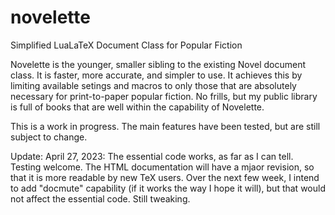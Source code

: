 # novelette
Simplified LuaLaTeX Document Class for Popular Fiction

Novelette is the younger, smaller sibling to the existing Novel document class.
It is faster, more accurate, and simpler to use. It achieves this by limiting
available setings and macros to only those that are absolutely necessary for
print-to-paper popular fiction. No frills, but my public library is full of
books that are well within the capability of Novelette.

This is a work in progress. The main features have
been tested, but are still subject to change.

Update: April 27, 2023: The essential code works, as far as I can tell.
Testing welcome. The HTML documentation will have a mjaor revision, so that
it is more readable by new TeX users. Over the next few week, I intend to
add "docmute" capability (if it works the way I hope it will), but that
would not affect the essential code. Still tweaking.

